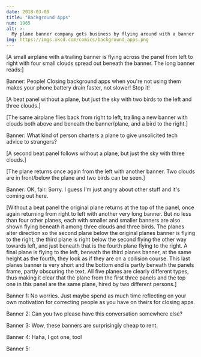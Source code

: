 ```yaml
---
date: 2018-03-09
title: "Background Apps"
num: 1965
alt: >-
  My plane banner company gets business by flying around with a banner showing a <div> tag, waiting for a web developer to get frustrated enough to order a matching </div>.
img: https://imgs.xkcd.com/comics/background_apps.png
---
```

[A small airplane with a trailing banner is flying across the panel from left to right with four small clouds spread out beneath the banner. The long banner reads:]

Banner: People! Closing background apps when you're not using them makes your phone battery drain faster, not slower! Stop it!

[A beat panel without a plane, but just the sky with two birds to the left and three clouds.]

[The same airplane flies back from right to left, trailing a new banner with clouds both above and beneath the banner/plane, and a bird to the right.]

Banner: What kind of person charters a plane to give unsolicited tech advice to strangers?

[A second beat panel follows without a plane, but just the sky with three clouds.]

[The plane returns once again from the left with another banner. Two clouds are in front/below the plane and two birds can be seen.]

Banner: OK, fair. Sorry. I guess I'm just angry about other stuff and it's coming out here.

[Without a beat panel the original plane returns at the top of the panel, once again returning from right to left with another very long banner. But no less than four other planes, each with smaller and smaller banners are also shown flying beneath it among three clouds and three birds. The planes alter direction so the second plane below the original planes banner is flying to the right, the third plane is right below the second flying the other way towards left, and just beneath that is the fourth plane flying to the right. A final plane is flying to the left, beneath the third planes banner, at the same height as the fourth, they look as if they are on a collision course. This last planes banner is very short and the bottom end is partly beneath the panels frame, partly obscuring the text. All five planes are clearly different types, thus making it clear that the plane from the first three panels and the top one in this panel are the same plane, hired by two different persons.]

Banner 1: No worries. Just maybe spend as much time reflecting on your own motivation for correcting people as you have on theirs for closing apps.

Banner 2: Can you two please have this conversation somewhere else?

Banner 3: Wow, these banners are surprisingly cheap to rent.

Banner 4: Haha, I got one, too!

Banner 5: <Marquee>